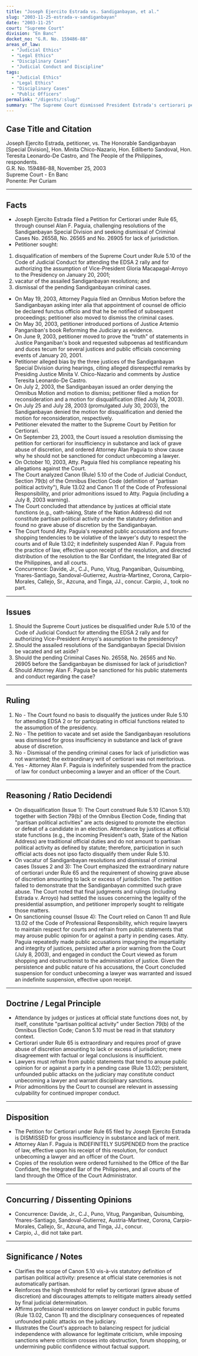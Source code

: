 ```yaml
---
title: "Joseph Ejercito Estrada vs. Sandiganbayan, et al."
slug: "2003-11-25-estrada-v-sandiganbayan"
date: "2003-11-25"
court: "Supreme Court"
division: "En Banc"
docket_no: "G.R. No. 159486-88"
areas_of_law:
  - "Judicial Ethics"
  - "Legal Ethics"
  - "Disciplinary Cases"
  - "Judicial Conduct and Discipline"
tags:
  - "Judicial Ethics"
  - "Legal Ethics"
  - "Disciplinary Cases"
  - "Public Officers"
permalink: "/digests/:slug/"
summary: "The Supreme Court dismissed President Estrada's certiorari petition challenging Sandiganbayan resolutions and found no grave abuse of discretion; the Court indefinitely suspended Attorney Alan Paguia for conduct unbecoming a lawyer for repeated public attacks on the Court."
---
```


## Case Title and Citation
Joseph Ejercito Estrada, petitioner, vs. The Honorable Sandiganbayan [Special Division], Hon. Minita Chico-Nazario, Hon. Edilberto Sandoval, Hon. Teresita Leonardo-De Castro, and The People of the Philippines, respondents.  
G.R. No. 159486-88, November 25, 2003  
Supreme Court - En Banc  
Ponente: Per Curiam

---

## Facts
- Joseph Ejercito Estrada filed a Petition for Certiorari under Rule 65, through counsel Alan F. Paguia, challenging resolutions of the Sandiganbayan Special Division and seeking dismissal of Criminal Cases No. 26558, No. 26565 and No. 26905 for lack of jurisdiction.
- Petitioner sought:
1. disqualification of members of the Supreme Court under Rule 5.10 of the Code of Judicial Conduct for attending the EDSA 2 rally and for authorizing the assumption of Vice-President Gloria Macapagal-Arroyo to the Presidency on January 20, 2001;
2. vacatur of the assailed Sandiganbayan resolutions; and
3. dismissal of the pending Sandiganbayan criminal cases.
- On May 19, 2003, Attorney Paguia filed an Omnibus Motion before the Sandiganbayan asking inter alia that appointment of counsel de officio be declared functus officio and that he be notified of subsequent proceedings; petitioner also moved to dismiss the criminal cases.
- On May 30, 2003, petitioner introduced portions of Justice Artemio Panganiban's book Reforming the Judiciary as evidence.
- On June 9, 2003, petitioner moved to prove the "truth" of statements in Justice Panganiban's book and requested subpoenas ad testificandum and duces tecum for several justices and public officials concerning events of January 20, 2001.
- Petitioner alleged bias by the three justices of the Sandiganbayan Special Division during hearings, citing alleged disrespectful remarks by Presiding Justice Minita V. Chico-Nazario and comments by Justice Teresita Leonardo-De Castro.
- On July 2, 2003, the Sandiganbayan issued an order denying the Omnibus Motion and motion to dismiss; petitioner filed a motion for reconsideration and a motion for disqualification (filed July 14, 2003).
- On July 25 and July 28, 2003 (promulgated July 30, 2003), the Sandiganbayan denied the motion for disqualification and denied the motion for reconsideration, respectively.
- Petitioner elevated the matter to the Supreme Court by Petition for Certiorari.
- On September 23, 2003, the Court issued a resolution dismissing the petition for certiorari for insufficiency in substance and lack of grave abuse of discretion, and ordered Attorney Alan Paguia to show cause why he should not be sanctioned for conduct unbecoming a lawyer.
- On October 10, 2003, Atty. Paguia filed his compliance repeating his allegations against the Court.
- The Court analyzed Canon (Rule) 5.10 of the Code of Judicial Conduct, Section 79(b) of the Omnibus Election Code (definition of "partisan political activity"), Rule 13.02 and Canon 11 of the Code of Professional Responsibility, and prior admonitions issued to Atty. Paguia (including a July 8, 2003 warning).
- The Court concluded that attendance by justices at official state functions (e.g., oath-taking, State of the Nation Address) did not constitute partisan political activity under the statutory definition and found no grave abuse of discretion by the Sandiganbayan.
- The Court found Atty. Paguia's repeated public accusations and forum-shopping tendencies to be violative of the lawyer's duty to respect the courts and of Rule 13.02; it indefinitely suspended Alan F. Paguia from the practice of law, effective upon receipt of the resolution, and directed distribution of the resolution to the Bar Confidant, the Integrated Bar of the Philippines, and all courts.
- Concurrence: Davide, Jr., C.J., Puno, Vitug, Panganiban, Quisumbing, Ynares-Santiago, Sandoval-Gutierrez, Austria-Martinez, Corona, Carpio-Morales, Callejo, Sr., Azcuna, and Tinga, JJ., concur. Carpio, J., took no part.

---

## Issues
1. Should the Supreme Court justices be disqualified under Rule 5.10 of the Code of Judicial Conduct for attending the EDSA 2 rally and for authorizing Vice-President Arroyo's assumption to the presidency?  
2. Should the assailed resolutions of the Sandiganbayan Special Division be vacated and set aside?  
3. Should the pending Criminal Cases No. 26558, No. 26565 and No. 26905 before the Sandiganbayan be dismissed for lack of jurisdiction?  
4. Should Attorney Alan F. Paguia be sanctioned for his public statements and conduct regarding the case?

---

## Ruling
1. No - The Court found no basis to disqualify the justices under Rule 5.10 for attending EDSA 2 or for participating in official functions related to the assumption of the presidency.  
2. No - The petition to vacate and set aside the Sandiganbayan resolutions was dismissed for gross insufficiency in substance and lack of grave abuse of discretion.  
3. No - Dismissal of the pending criminal cases for lack of jurisdiction was not warranted; the extraordinary writ of certiorari was not meritorious.  
4. Yes - Attorney Alan F. Paguia is indefinitely suspended from the practice of law for conduct unbecoming a lawyer and an officer of the Court.

---

## Reasoning / Ratio Decidendi
- On disqualification (Issue 1): The Court construed Rule 5.10 (Canon 5.10) together with Section 79(b) of the Omnibus Election Code, finding that "partisan political activities" are acts designed to promote the election or defeat of a candidate in an election. Attendance by justices at official state functions (e.g., the incoming President's oath, State of the Nation Address) are traditional official duties and do not amount to partisan political activity as defined by statute; therefore, participation in such official acts does not ipso facto disqualify them under Rule 5.10.
- On vacatur of Sandiganbayan resolutions and dismissal of criminal cases (Issues 2 and 3): The Court emphasized the extraordinary nature of certiorari under Rule 65 and the requirement of showing grave abuse of discretion amounting to lack or excess of jurisdiction. The petition failed to demonstrate that the Sandiganbayan committed such grave abuse. The Court noted that final judgments and rulings (including Estrada v. Arroyo) had settled the issues concerning the legality of the presidential assumption, and petitioner improperly sought to relitigate those matters.
- On sanctioning counsel (Issue 4): The Court relied on Canon 11 and Rule 13.02 of the Code of Professional Responsibility, which require lawyers to maintain respect for courts and refrain from public statements that may arouse public opinion for or against a party in pending cases. Atty. Paguia repeatedly made public accusations impugning the impartiality and integrity of justices, persisted after a prior warning from the Court (July 8, 2003), and engaged in conduct the Court viewed as forum shopping and obstructionist to the administration of justice. Given the persistence and public nature of his accusations, the Court concluded suspension for conduct unbecoming a lawyer was warranted and issued an indefinite suspension, effective upon receipt.

---

## Doctrine / Legal Principle
- Attendance by judges or justices at official state functions does not, by itself, constitute "partisan political activity" under Section 79(b) of the Omnibus Election Code; Canon 5.10 must be read in that statutory context.  
- Certiorari under Rule 65 is extraordinary and requires proof of grave abuse of discretion amounting to lack or excess of jurisdiction; mere disagreement with factual or legal conclusions is insufficient.  
- Lawyers must refrain from public statements that tend to arouse public opinion for or against a party in a pending case (Rule 13.02); persistent, unfounded public attacks on the judiciary may constitute conduct unbecoming a lawyer and warrant disciplinary sanctions.  
- Prior admonitions by the Court to counsel are relevant in assessing culpability for continued improper conduct.

---

## Disposition
- The Petition for Certiorari under Rule 65 filed by Joseph Ejercito Estrada is DISMISSED for gross insufficiency in substance and lack of merit.  
- Attorney Alan F. Paguia is INDEFINITELY SUSPENDED from the practice of law, effective upon his receipt of this resolution, for conduct unbecoming a lawyer and an officer of the Court.  
- Copies of the resolution were ordered furnished to the Office of the Bar Confidant, the Integrated Bar of the Philippines, and all courts of the land through the Office of the Court Administrator.

---

## Concurring / Dissenting Opinions
- Concurrence: Davide, Jr., C.J., Puno, Vitug, Panganiban, Quisumbing, Ynares-Santiago, Sandoval-Gutierrez, Austria-Martinez, Corona, Carpio-Morales, Callejo, Sr., Azcuna, and Tinga, JJ., concur.  
- Carpio, J., did not take part.

---

## Significance / Notes
- Clarifies the scope of Canon 5.10 vis-à-vis statutory definition of partisan political activity: presence at official state ceremonies is not automatically partisan.  
- Reinforces the high threshold for relief by certiorari (grave abuse of discretion) and discourages attempts to relitigate matters already settled by final judicial determination.  
- Affirms professional restrictions on lawyer conduct in public forums (Rule 13.02, Canon 11) and the disciplinary consequences of repeated unfounded public attacks on the judiciary.  
- Illustrates the Court's approach to balancing respect for judicial independence with allowance for legitimate criticism, while imposing sanctions where criticism crosses into obstruction, forum shopping, or undermining public confidence without factual support.